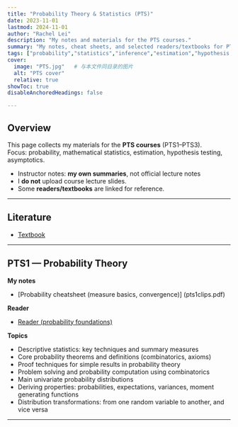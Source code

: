 ```yaml
---
title: "Probability Theory & Statistics (PTS)"
date: 2023-11-01
lastmod: 2024-11-01
author: "Rachel Lei"
description: "My notes and materials for the PTS courses."
summary: "My notes, cheat sheets, and selected readers/textbooks for PTS."
tags: ["probability","statistics","inference","estimation","hypothesis testing"]
cover:
  image: "PTS.jpg"   # 与本文件同目录的图片
  alt: "PTS cover"
  relative: true
showToc: true
disableAnchoredHeadings: false

---
```

## Overview

This page collects my materials for the **PTS courses** (PTS1–PTS3).  
Focus: probability, mathematical statistics, estimation, hypothesis testing, asymptotics.

- Instructor notes: **my own summaries**, not official lecture notes  
- I **do not** upload course lecture slides.  
- Some **readers/textbooks** are linked for reference.

---
## Literature

- [Textbook](ptstextbook.pdf)

---
## PTS1 — Probability Theory

**My notes**
- [Probability cheatsheet (measure basics, convergence)] (pts1clips.pdf)

**Reader**
- [Reader (probability foundations)](Readerpts1.pdf)

**Topics**
- Descriptive statistics: key techniques and summary measures  
- Core probability theorems and definitions (combinatorics, axioms)  
- Proof techniques for simple results in probability theory  
- Problem solving and probability computation using combinatorics  
- Main univariate probability distributions  
- Deriving properties: probabilities, expectations, variances, moment generating functions  
- Distribution transformations: from one random variable to another, and vice versa  

---